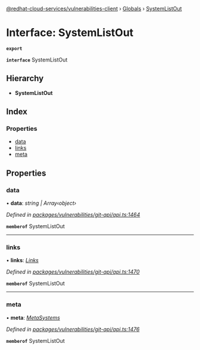 [@redhat-cloud-services/vulnerabilities-client](../README.md) › [Globals](../globals.md) › [SystemListOut](systemlistout.md)

# Interface: SystemListOut

**`export`** 

**`interface`** SystemListOut

## Hierarchy

* **SystemListOut**

## Index

### Properties

* [data](systemlistout.md#data)
* [links](systemlistout.md#links)
* [meta](systemlistout.md#meta)

## Properties

###  data

• **data**: *string | Array‹object›*

*Defined in [packages/vulnerabilities/git-api/api.ts:1464](https://github.com/RedHatInsights/javascript-clients/blob/master/packages/vulnerabilities/git-api/api.ts#L1464)*

**`memberof`** SystemListOut

___

###  links

• **links**: *[Links](links.md)*

*Defined in [packages/vulnerabilities/git-api/api.ts:1470](https://github.com/RedHatInsights/javascript-clients/blob/master/packages/vulnerabilities/git-api/api.ts#L1470)*

**`memberof`** SystemListOut

___

###  meta

• **meta**: *[MetaSystems](metasystems.md)*

*Defined in [packages/vulnerabilities/git-api/api.ts:1476](https://github.com/RedHatInsights/javascript-clients/blob/master/packages/vulnerabilities/git-api/api.ts#L1476)*

**`memberof`** SystemListOut
